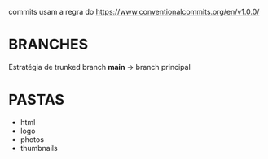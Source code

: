 commits usam a regra do https://www.conventionalcommits.org/en/v1.0.0/ 

# BRANCHES
Estratégia de trunked branch
**main** &rarr; branch principal

# PASTAS
* html
* logo
* photos
* thumbnails